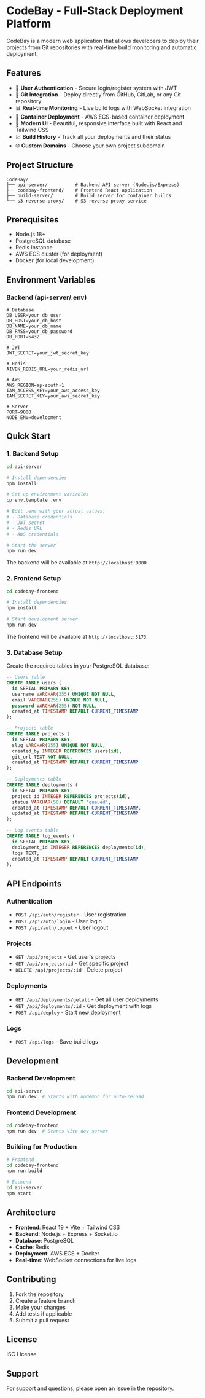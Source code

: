 # CodeBay - Full-Stack Deployment Platform

CodeBay is a modern web application that allows developers to deploy their projects from Git repositories with real-time build monitoring and automatic deployment.

## Features

- 🔐 **User Authentication** - Secure login/register system with JWT
- 🚀 **Git Integration** - Deploy directly from GitHub, GitLab, or any Git repository
- 📊 **Real-time Monitoring** - Live build logs with WebSocket integration
- 🐳 **Container Deployment** - AWS ECS-based container deployment
- 📱 **Modern UI** - Beautiful, responsive interface built with React and Tailwind CSS
- 📈 **Build History** - Track all your deployments and their status
- 🌐 **Custom Domains** - Choose your own project subdomain

## Project Structure

```
CodeBay/
├── api-server/          # Backend API server (Node.js/Express)
├── codebay-frontend/    # Frontend React application
├── build-server/        # Build server for container builds
└── s3-reverse-proxy/    # S3 reverse proxy service
```

## Prerequisites

- Node.js 18+ 
- PostgreSQL database
- Redis instance
- AWS ECS cluster (for deployment)
- Docker (for local development)

## Environment Variables

### Backend (api-server/.env)
```env
# Database
DB_USER=your_db_user
DB_HOST=your_db_host
DB_NAME=your_db_name
DB_PASS=your_db_password
DB_PORT=5432

# JWT
JWT_SECRET=your_jwt_secret_key

# Redis
AIVEN_REDIS_URL=your_redis_url

# AWS
AWS_REGION=ap-south-1
IAM_ACCESS_KEY=your_aws_access_key
IAM_SECRET_KEY=your_aws_secret_key

# Server
PORT=9000
NODE_ENV=development
```

## Quick Start

### 1. Backend Setup

```bash
cd api-server

# Install dependencies
npm install

# Set up environment variables
cp env.template .env

# Edit .env with your actual values:
# - Database credentials
# - JWT secret
# - Redis URL
# - AWS credentials

# Start the server
npm run dev
```

The backend will be available at `http://localhost:9000`

### 2. Frontend Setup

```bash
cd codebay-frontend

# Install dependencies
npm install

# Start development server
npm run dev
```

The frontend will be available at `http://localhost:5173`

### 3. Database Setup

Create the required tables in your PostgreSQL database:

```sql
-- Users table
CREATE TABLE users (
  id SERIAL PRIMARY KEY,
  username VARCHAR(255) UNIQUE NOT NULL,
  email VARCHAR(255) UNIQUE NOT NULL,
  password VARCHAR(255) NOT NULL,
  created_at TIMESTAMP DEFAULT CURRENT_TIMESTAMP
);

-- Projects table
CREATE TABLE projects (
  id SERIAL PRIMARY KEY,
  slug VARCHAR(255) UNIQUE NOT NULL,
  created_by INTEGER REFERENCES users(id),
  git_url TEXT NOT NULL,
  created_at TIMESTAMP DEFAULT CURRENT_TIMESTAMP
);

-- Deployments table
CREATE TABLE deployments (
  id SERIAL PRIMARY KEY,
  project_id INTEGER REFERENCES projects(id),
  status VARCHAR(50) DEFAULT 'queued',
  created_at TIMESTAMP DEFAULT CURRENT_TIMESTAMP,
  updated_at TIMESTAMP DEFAULT CURRENT_TIMESTAMP
);

-- Log events table
CREATE TABLE log_events (
  id SERIAL PRIMARY KEY,
  deployment_id INTEGER REFERENCES deployments(id),
  logs TEXT,
  created_at TIMESTAMP DEFAULT CURRENT_TIMESTAMP
);
```

## API Endpoints

### Authentication
- `POST /api/auth/register` - User registration
- `POST /api/auth/login` - User login
- `POST /api/auth/logout` - User logout

### Projects
- `GET /api/projects` - Get user's projects
- `GET /api/projects/:id` - Get specific project
- `DELETE /api/projects/:id` - Delete project

### Deployments
- `GET /api/deployments/getall` - Get all user deployments
- `GET /api/deployments/:id` - Get deployment with logs
- `POST /api/deploy` - Start new deployment

### Logs
- `POST /api/logs` - Save build logs

## Development

### Backend Development
```bash
cd api-server
npm run dev  # Starts with nodemon for auto-reload
```

### Frontend Development
```bash
cd codebay-frontend
npm run dev  # Starts Vite dev server
```

### Building for Production
```bash
# Frontend
cd codebay-frontend
npm run build

# Backend
cd api-server
npm start
```

## Architecture

- **Frontend**: React 19 + Vite + Tailwind CSS
- **Backend**: Node.js + Express + Socket.io
- **Database**: PostgreSQL
- **Cache**: Redis
- **Deployment**: AWS ECS + Docker
- **Real-time**: WebSocket connections for live logs

## Contributing

1. Fork the repository
2. Create a feature branch
3. Make your changes
4. Add tests if applicable
5. Submit a pull request

## License

ISC License

## Support

For support and questions, please open an issue in the repository.

